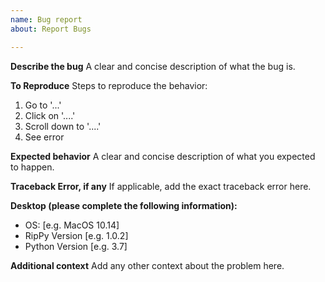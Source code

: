 ```yaml
---
name: Bug report
about: Report Bugs

---
```


**Describe the bug**
A clear and concise description of what the bug is.

**To Reproduce**
Steps to reproduce the behavior:
1. Go to '...'
2. Click on '....'
3. Scroll down to '....'
4. See error

**Expected behavior**
A clear and concise description of what you expected to happen.

**Traceback Error, if any**
If applicable, add the exact traceback error here.

**Desktop (please complete the following information):**
 - OS: [e.g. MacOS 10.14]
 - RipPy Version [e.g.  1.0.2]
 - Python Version [e.g. 3.7]


**Additional context**
Add any other context about the problem here.
